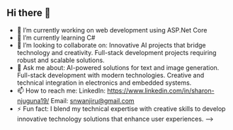 ## Hi there 👋

- 🔭 I’m currently working on web development using ASP.Net Core 
- 🌱 I’m currently learning C#
- 👯 I’m looking to collaborate on:
     Innovative AI projects that bridge technology and creativity.
     Full-stack development projects requiring robust and scalable solutions.
- 💬 Ask me about:
     AI-powered solutions for text and image generation.
     Full-stack development with modern technologies.
     Creative and technical integration in electronics and embedded systems. 
- 📫 How to reach me:
     LinkedIn: https://www.linkedin.com/in/sharon-njuguna19/
     Email: snwanjiru@gmail.com
- ⚡ Fun fact: I blend my technical expertise with creative skills to develop innovative technology solutions that enhance user experiences.
-->
